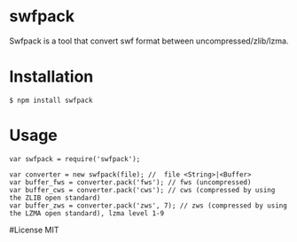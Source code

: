 # swfpack
Swfpack is a tool that convert swf format between uncompressed/zlib/lzma.

# Installation
    $ npm install swfpack

# Usage
````
var swfpack = require('swfpack');

var converter = new swfpack(file); //  file <String>|<Buffer>
var buffer_fws = converter.pack('fws'); // fws (uncompressed)
var buffer_cws = converter.pack('cws'); // cws (compressed by using the ZLIB open standard)
var buffer_zws = converter.pack('zws', 7); // zws (compressed by using the LZMA open standard), lzma level 1-9
````

#License
MIT
